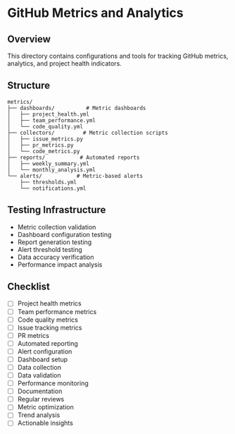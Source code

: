 # GitHub Metrics and Analytics

## Overview
This directory contains configurations and tools for tracking GitHub metrics, analytics, and project health indicators.

## Structure
```
metrics/
├── dashboards/          # Metric dashboards
│   ├── project_health.yml
│   ├── team_performance.yml
│   └── code_quality.yml
├── collectors/         # Metric collection scripts
│   ├── issue_metrics.py
│   ├── pr_metrics.py
│   └── code_metrics.py
├── reports/           # Automated reports
│   ├── weekly_summary.yml
│   └── monthly_analysis.yml
└── alerts/           # Metric-based alerts
    ├── thresholds.yml
    └── notifications.yml
```

## Testing Infrastructure
- Metric collection validation
- Dashboard configuration testing
- Report generation testing
- Alert threshold testing
- Data accuracy verification
- Performance impact analysis

## Checklist
- [ ] Project health metrics
- [ ] Team performance metrics
- [ ] Code quality metrics
- [ ] Issue tracking metrics
- [ ] PR metrics
- [ ] Automated reporting
- [ ] Alert configuration
- [ ] Dashboard setup
- [ ] Data collection
- [ ] Data validation
- [ ] Performance monitoring
- [ ] Documentation
- [ ] Regular reviews
- [ ] Metric optimization
- [ ] Trend analysis
- [ ] Actionable insights
